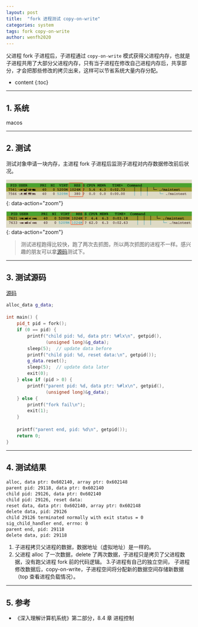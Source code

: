 ```yaml
---
layout: post
title:  "fork 进程测试 copy-on-write"
categories: system
tags: fork copy-on-write
author: wenfh2020
---
```


父进程 fork 子进程后，子进程通过 `copy-on-write` 模式获得父进程内存，也就是子进程共用了大部分父进程内存，只有当子进程在修改自己进程内存后，共享部分，才会把那些修改的拷贝出来，这样可以节省系统大量内存分配。



* content
{:toc}

---

## 1. 系统

macos

---

## 2. 测试

测试对象申请一块内存，主进程 fork 子进程后监测子进程对内存数据修改前后状况。

![子进程数据修改前](/images/2020-03-11-10-09-06.png){: data-action="zoom"}

![子进程数据修改后](/images/2020-03-11-10-09-21.png){: data-action="zoom"}

> 测试进程跑得比较快，跑了两次去抓图，所以两次抓图的进程不一样。感兴趣的朋友可以拿[源码](https://github.com/wenfh2020/c_test/blob/master/normal/proc.cpp)测试下。

---

## 3. 测试源码

[源码](https://github.com/wenfh2020/c_test/blob/master/normal/proc.cpp)

```cpp
alloc_data g_data;

int main() {
    pid_t pid = fork();
    if (0 == pid) {
        printf("child pid: %d, data ptr: %#lx\n", getpid(),
               (unsigned long)&g_data);
        sleep(5);  // update data before
        printf("child pid: %d, reset data:\n", getpid());
        g_data.reset();
        sleep(5);  // update data later
        exit(0);
    } else if (pid > 0) {
        printf("parent pid: %d, data ptr: %#lx\n", getpid(),
               (unsigned long)&g_data);
    } else {
        printf("fork fail\n");
        exit(1);
    }

    printf("parent end, pid: %d\n", getpid());
    return 0;
}
```

---

## 4. 测试结果

```shell
alloc, data ptr: 0x602140, array ptr: 0x602148
parent pid: 29118, data ptr: 0x602140
child pid: 29126, data ptr: 0x602140
child pid: 29126, reset data:
reset data, data ptr: 0x602140, array ptr: 0x602148
delete data, pid: 29126
child 29126 terminated normally with exit status = 0
sig_child_handler end, errno: 0
parent end, pid: 29118
delete data, pid: 29118
```

1. 子进程拷贝父进程的数据，数据地址（虚拟地址）是一样的。
2. 父进程 alloc 了一次数据，delete 了两次数据，子进程只是拷贝了父进程数据，没有跑父进程 fork 前的代码逻辑。
3.子进程有自己的独立空间， 子进程修改数据后，copy-on-write，子进程空间将分配新的数据空间存储新数据（top 查看进程负载情况）。

---

## 5. 参考

* 《深入理解计算机系统》第二部分，8.4 章 进程控制
